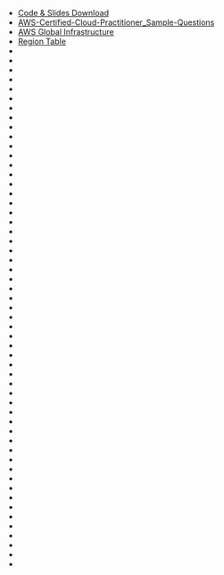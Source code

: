 -   [Code & Slides Download](https://courses.datacumulus.com/downloads/certified-cloud-practitioner-zb2/)
-   [AWS-Certified-Cloud-Practitioner_Sample-Questions](https://d1.awsstatic.com/training-and-certification/docs-cloud-practitioner/AWS-Certified-Cloud-Practitioner_Sample-Questions.pdf)
-   [AWS Global Infrastructure](https://infrastructure.aws/)
-   [Region Table](https://aws.amazon.com/about-aws/global-infrastructure/regional-product-services)
-   []()
-   []()
-   []()
-   []()
-   []()
-   []()
-   []()
-   []()
-   []()
-   []()
-   []()
-   []()
-   []()
-   []()
-   []()
-   []()
-   []()
-   []()
-   []()
-   []()
-   []()
-   []()
-   []()
-   []()
-   []()
-   []()
-   []()
-   []()
-   []()
-   []()
-   []()
-   []()
-   []()
-   []()
-   []()
-   []()
-   []()
-   []()
-   []()
-   []()
-   []()
-   []()
-   []()
-   []()
-   []()
-   []()
-   []()
-   []()
-   []()
-   []()
-   []()
-   []()
-   []()
-   []()
-   []()
